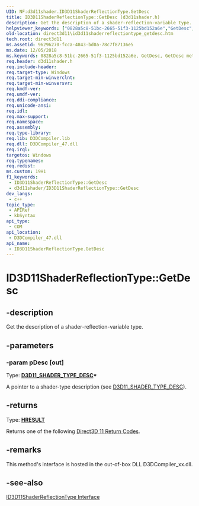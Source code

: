 ```yaml
---
UID: NF:d3d11shader.ID3D11ShaderReflectionType.GetDesc
title: ID3D11ShaderReflectionType::GetDesc (d3d11shader.h)
description: Get the description of a shader-reflection-variable type.
helpviewer_keywords: ["0828a5c8-51bc-2665-51f3-1125bd152a6e","GetDesc","GetDesc method [Direct3D 11]","GetDesc method [Direct3D 11]","ID3D11ShaderReflectionType interface","ID3D11ShaderReflectionType interface [Direct3D 11]","GetDesc method","ID3D11ShaderReflectionType.GetDesc","ID3D11ShaderReflectionType::GetDesc","d3d11shader/ID3D11ShaderReflectionType::GetDesc","direct3d11.id3d11shaderreflectiontype_getdesc"]
old-location: direct3d11\id3d11shaderreflectiontype_getdesc.htm
tech.root: direct3d11
ms.assetid: 96296270-fcca-4843-bd0a-78c7f87136e5
ms.date: 12/05/2018
ms.keywords: 0828a5c8-51bc-2665-51f3-1125bd152a6e, GetDesc, GetDesc method [Direct3D 11], GetDesc method [Direct3D 11],ID3D11ShaderReflectionType interface, ID3D11ShaderReflectionType interface [Direct3D 11],GetDesc method, ID3D11ShaderReflectionType.GetDesc, ID3D11ShaderReflectionType::GetDesc, d3d11shader/ID3D11ShaderReflectionType::GetDesc, direct3d11.id3d11shaderreflectiontype_getdesc
req.header: d3d11shader.h
req.include-header: 
req.target-type: Windows
req.target-min-winverclnt: 
req.target-min-winversvr: 
req.kmdf-ver: 
req.umdf-ver: 
req.ddi-compliance: 
req.unicode-ansi: 
req.idl: 
req.max-support: 
req.namespace: 
req.assembly: 
req.type-library: 
req.lib: D3DCompiler.lib
req.dll: D3DCompiler_47.dll
req.irql: 
targetos: Windows
req.typenames: 
req.redist: 
ms.custom: 19H1
f1_keywords:
 - ID3D11ShaderReflectionType::GetDesc
 - d3d11shader/ID3D11ShaderReflectionType::GetDesc
dev_langs:
 - c++
topic_type:
 - APIRef
 - kbSyntax
api_type:
 - COM
api_location:
 - D3DCompiler_47.dll
api_name:
 - ID3D11ShaderReflectionType.GetDesc
---
```


# ID3D11ShaderReflectionType::GetDesc


## -description

Get the description of a shader-reflection-variable type.

## -parameters

### -param pDesc [out]

Type: <b><a href="https://docs.microsoft.com/windows/desktop/api/d3d11shader/ns-d3d11shader-d3d11_shader_type_desc">D3D11_SHADER_TYPE_DESC</a>*</b>

A pointer to a shader-type description (see <a href="https://docs.microsoft.com/windows/desktop/api/d3d11shader/ns-d3d11shader-d3d11_shader_type_desc">D3D11_SHADER_TYPE_DESC</a>).

## -returns

Type: <b><a href="/windows/win32/com/structure-of-com-error-codes">HRESULT</a></b>

Returns one of the following <a href="https://docs.microsoft.com/windows/desktop/direct3d11/d3d11-graphics-reference-returnvalues">Direct3D 11 Return Codes</a>.

## -remarks

This method's interface is hosted in the out-of-box DLL D3DCompiler_xx.dll.

## -see-also

<a href="https://docs.microsoft.com/windows/desktop/api/d3d11shader/nn-d3d11shader-id3d11shaderreflectiontype">ID3D11ShaderReflectionType Interface</a>

